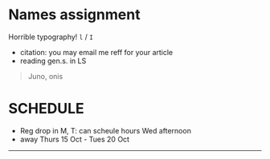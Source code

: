 # Names assignment

Horrible typography! `l` / `I`

- citation: you  may email me reff for your article
- reading gen.s. in LS

> Juno, onis


# SCHEDULE

- Reg drop in M, T: can scheule hours Wed afternoon
- away Thurs 15 Oct - Tues 20 Oct

---
